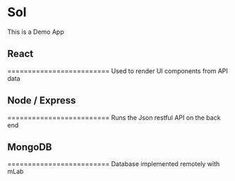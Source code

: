 Sol
=========================
This is a Demo App

## React
=========================
Used to render UI components from API data

## Node / Express
=========================
Runs the Json restful API on the back end
## MongoDB
=========================
Database implemented remotely with mLab
